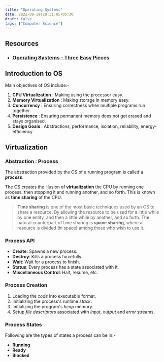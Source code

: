 ```yaml
---
title: "Operating Systems"
date: 2022-08-19T10:31:05+05:30
draft: false
tags: ["Computer Science"]
---
```


## Resources

- ### [Operating Systems - Three Easy Pieces](https://techiefood4u.files.wordpress.com/2020/02/operating_systems_three_easy_pieces.pdf)

## Introduction to OS

Main objectives of OS include:-

1. **CPU Virtualization** : Making using the processor easy.
2. **Memory Virtualization** : Making storage in memory easy.
3. **Concurrency** : Ensuring correctness when multiple programs run together.
4. **Persistence** : Ensuring permanent memory does not get erased and stays organised.
5. **Design Goals** : Abstractions, performance, isolation, reliability, energy-efficiency

## Virtualization

### Abstraction : Process

The abstraction provided by the OS of a running program is called a ***process***.

The OS creates the illusion of **virtualization** the CPU by running one process, then stopping it and running another, and so forth. This is known as **time sharing** of the CPU.

> **Time sharing** is one of the most basic techniques used by an OS to share a resource. By allowing the resource to be used for a little while by one entity, and then a little while by another, and so forth. The natural counterpart of time sharing is **space sharing**, where a resource is divided (in space) among those who wish to use it.

### Process API

- **Create**: Spawns a new process.
- **Destroy**: Kills a process forcefully.
- **Wait**: Wait for a process to finish.
- **Status**: Every process has a state associated with it.
- **Miscellaneous Control**: Halt, resume, etc.

### Process Creation

1. Loading the *code* into executable format.
2. Initializing the process's runtime *stack*.
3. Initializing the program's *heap* memory.
4. Setup *file descriptors* associated with *input*, *output* and *error* streams.

### Process States

Following are the types of states a process can be in:-
- **Running**
- **Ready**
- **Blocked**

